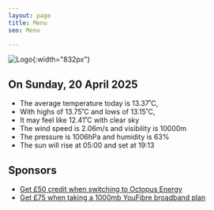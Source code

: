 ```yaml
---
layout: page
title: Menu
seo: Menu

---
```


![Logo](/images/logo.jpg){:width="832px"}

<!-- weather_marker starts -->
## On Sunday, 20 April 2025

- The average temperature today is 13.37˚C,
- With highs of 13.75˚C and lows of 13.15˚C,
- It may feel like 12.41˚C with clear sky
- The wind speed is 2.06m/s and visibility is 10000m
- The pressure is 1006hPa and humidity is 63%
- The sun will rise at 05:00 and set at 19:13

<!-- weather_marker ends -->

## Sponsors

- [Get £50 credit when switching to Octopus Energy](https://bit.ly/3oD1nnS)
- [Get £75 when taking a 1000mb YouFibre broadband plan](https://aklam.io/91zWhU?)



